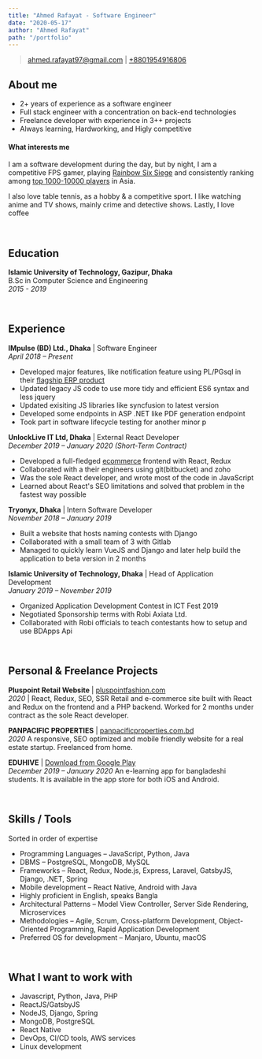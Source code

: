 ```yaml
---
title: "Ahmed Rafayat - Software Engineer"
date: "2020-05-17"
author: "Ahmed Rafayat"
path: "/portfolio"
---
```


> [ahmed.rafayat97@gmail.com](mailto:ahmed.rafayat97@gmail.com) |
> [+8801954916806](tel:+8801954916806)

<!-- # Ahmed Rafayat &ndash; Software Engineer -->


## About me

- 2+ years of experience as a software engineer
- Full stack engineer with a concentration on back-end technologies
- Freelance developer with experience in 3++ projects
- Always learning, Hardworking, and Higly competitive

#### What interests me

I am a software development during the day, but by night, I am a competitive FPS gamer, playing [Rainbow Six Siege](https://www.ubisoft.com/en-us/game/rainbow-six/siege) and consistently ranking among [top 1000-10000 players](https://r6.tracker.network/profile/pc/Arrow.-) in Asia.

I also love table tennis, as a hobby & a competitive sport. I like watching anime and TV shows, mainly crime and detective shows. Lastly, I love coffee

&nbsp;

## Education

**Islamic University of Technology, Gazipur, Dhaka**  
B.Sc in Computer Science and Engineering  
_2015 - 2019_

&nbsp;

## Experience

**IMpulse (BD) Ltd., Dhaka** | Software Engineer  
_April 2018 &ndash; Present_

- Developed major features, like notification feature using PL/PGsql in their [flagship ERP product](https://www.pulselinks.com/)
- Updated legacy JS code to use more tidy and efficient ES6 syntax and less jquery
- Updated exisiting JS libraries like syncfusion to latest version
- Developed some endpoints in ASP .NET like PDF generation endpoint
- Took part in software lifecycle testing for another minor p

**UnlockLive IT Ltd, Dhaka** | External React Developer  
_December 2019 &ndash; January 2020 (Short-Term Contract)_

- Developed a full-fledged [ecommerce](https://www.pluspointfashion.com/) frontend with React, Redux
- Collaborated with a their engineers using git(bitbucket) and zoho
- Was the sole React developer, and wrote most of the code in JavaScript
- Learned about React's SEO limitations and solved that problem in the fastest way possible

**Tryonyx, Dhaka** | Intern Software Developer  
_November 2018 &ndash; January 2019_

- Built a website that hosts naming contests with Django
- Collaborated with a small team of 3 with Gitlab
- Managed to quickly learn VueJS and Django and later help build the application to beta version in 2 months

**Islamic University of Technology, Dhaka** | Head of Application Development  
_January 2019 &ndash; November 2019_

- Organized Application Development Contest in ICT Fest 2019
- Negotiated Sponsorship terms with Robi Axiata Ltd.
- Collaborated with Robi officials to teach contestants how to setup and use BDApps Api

&nbsp;

## Personal & Freelance Projects

**Pluspoint Retail Website** | [pluspointfashion.com](https://www.pluspointfashion.com/)  
_2020_ | React, Redux, SEO, SSR
Retail and e-commerce site built with React and Redux on the frontend and a PHP backend. Worked for 2 months under contract as the sole React developer.

**PANPACIFIC PROPERTIES** | [panpacificproperties.com.bd](https://panpacificproperties.com.bd/)  
_2020_
A responsive, SEO optimized and mobile friendly website for a real estate startup. Freelanced from home.

**EDUHIVE** | [Download from Google Play](https://shorturl.at/nERY5)  
_December 2019 &ndash; January 2020_
An e-learning app for bangladeshi students. It is available in the app store for both iOS and Android.




&nbsp;

## Skills / Tools

Sorted in order of expertise

- Programming Languages &ndash; JavaScript, Python, Java
- DBMS &ndash; PostgreSQL, MongoDB, MySQL
- Frameworks &ndash; React, Redux, Node.js, Express, Laravel, GatsbyJS, Django, .NET, Spring
- Mobile development &ndash; React Native, Android with Java
- Highly proficient in English, speaks Bangla
- Architectural Patterns &ndash; Model View Controller, Server Side Rendering, Microservices
- Methodologies &ndash; Agile, Scrum, Cross-platform Development, Object-Oriented Programming, Rapid Application Development
- Preferred OS for development &ndash; Manjaro, Ubuntu, macOS

&nbsp;

## What I want to work with

- Javascript, Python, Java, PHP
- ReactJS/GatsbyJS
- NodeJS, Django, Spring
- MongoDB, PostgreSQL
- React Native
- DevOps, CI/CD tools, AWS services
- Linux development
